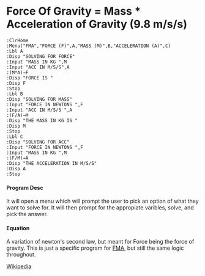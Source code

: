 # Force Of Gravity = Mass * Acceleration of Gravity (9.8 m/s/s)
```
:ClrHome
:Menu("FMA","FORCE (F)",A,"MASS (M)",B,"ACCELERATION (A)",C)
:Lbl A
:Disp "SOLVING FOR FORCE"
:Input "MASS IN KG ",M
:Input "ACC IN M/S/S",A
:(M*A)→F
:Disp "FORCE IS "
:Disp F
:Stop
:Lbl B
:Disp "SOLVING FOR MASS"
:Input "FORCE IN NEWTONS ",F
:Input "ACC IN M/S/S ",A
:(F/A)→M
:Disp "THE MASS IN KG IS "
:Disp M
:Stop
:Lbl C
:Disp "SOLVING FOR ACC"
:Input "FORCE IN NEWTONS ",F
:Input "MASS IN KG ",M
:(F/M)→A
:Disp "THE ACCELERATION IN M/S/S"
:Disp A
:Stop
```

#### Program Desc

It will open a menu which will prompt the user to pick an option of what they want to solve for. It will then prompt for the appropiate varibles, solve, and pick the answer.

#### Equation

A variation of newton's second law, but meant for Force being the force of gravity. This is just a specific program for [FMA](FMA.md), but still the same logic throughout.

[Wikipedia](https://en.wikipedia.org/wiki/Newton%27s_laws_of_motion#Newton's_second_law)